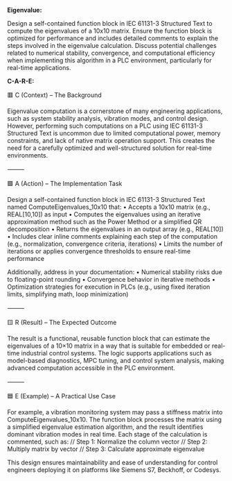 **Eigenvalue:**

Design a self-contained function block in IEC 61131-3 Structured Text to compute the eigenvalues of a 10x10 matrix. Ensure the function block is optimized for performance and includes detailed comments to explain the steps involved in the eigenvalue calculation. Discuss potential challenges related to numerical stability, convergence, and computational efficiency when implementing this algorithm in a PLC environment, particularly for real-time applications.

**C-A-R-E:**

🟥 C (Context) – The Background

Eigenvalue computation is a cornerstone of many engineering applications, such as system stability analysis, vibration modes, and control design. However, performing such computations on a PLC using IEC 61131-3 Structured Text is uncommon due to limited computational power, memory constraints, and lack of native matrix operation support. This creates the need for a carefully optimized and well-structured solution for real-time environments.

⸻

🟩 A (Action) – The Implementation Task

Design a self-contained function block in IEC 61131-3 Structured Text named ComputeEigenvalues_10x10 that:
	•	Accepts a 10x10 matrix (e.g., REAL[10,10]) as input
	•	Computes the eigenvalues using an iterative approximation method such as the Power Method or a simplified QR decomposition
	•	Returns the eigenvalues in an output array (e.g., REAL[10])
	•	Includes clear inline comments explaining each step of the computation (e.g., normalization, convergence criteria, iterations)
	•	Limits the number of iterations or applies convergence thresholds to ensure real-time performance

Additionally, address in your documentation:
	•	Numerical stability risks due to floating-point rounding
	•	Convergence behavior in iterative methods
	•	Optimization strategies for execution in PLCs (e.g., using fixed iteration limits, simplifying math, loop minimization)

⸻

🟨 R (Result) – The Expected Outcome

The result is a functional, reusable function block that can estimate the eigenvalues of a 10×10 matrix in a way that is suitable for embedded or real-time industrial control systems. The logic supports applications such as model-based diagnostics, MPC tuning, and control system analysis, making advanced computation accessible in the PLC environment.

⸻

🟦 E (Example) – A Practical Use Case

For example, a vibration monitoring system may pass a stiffness matrix into ComputeEigenvalues_10x10. The function block processes the matrix using a simplified eigenvalue estimation algorithm, and the result identifies dominant vibration modes in real time. Each stage of the calculation is commented, such as:
// Step 1: Normalize the column vector
// Step 2: Multiply matrix by vector
// Step 3: Calculate approximate eigenvalue

This design ensures maintainability and ease of understanding for control engineers deploying it on platforms like Siemens S7, Beckhoff, or Codesys.
